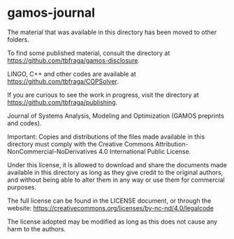 # gamos-journal

The material that was available in this directory has been moved to other folders. 

To find some published material, consult the directory at https://github.com/tbfraga/gamos-disclosure. 

LINGO, C++ and other codes are available at https://github.com/tbfraga/COPSolver.

If you are curious to see the work in progress, visit the directory at https://github.com/tbfraga/publishing.

Journal of Systems Analysis, Modeling and Optimization (GAMOS preprints and codes).

Important: Copies and distributions of the files made available in this directory must comply with the Creative Commons Attribution-NonCommercial-NoDerivatives 4.0 International Public License.

Under this license, it is allowed to download and share the documents made available in this directory as long as they give credit to the original authors, and without being able to alter them in any way or use them for commercial purposes.

The full license can be found in the LICENSE document, or through the website: https://creativecommons.org/licenses/by-nc-nd/4.0/legalcode

The license adopted may be modified as long as this does not cause any harm to the authors.

